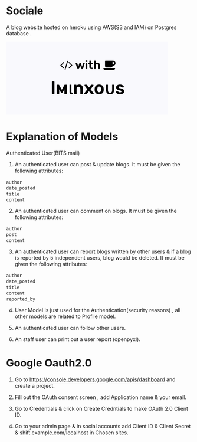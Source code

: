 # Sociale

A blog website hosted on heroku using AWS(S3 and IAM) on Postgres database .


![](https://github.com/Lminxous/Sociale/blob/master/social/static/social/images/Screenshot%202020-07-21%20at%2012.17.05%20AM.png)


# Explanation of Models

Authenticated User(BITS mail)

1. An authenticated user can post & update blogs. It must be given the following attributes:
```
author
date_posted
title
content
```
2. An authenticated user can comment on blogs. It must be given the following attributes:
```
author
post
content
```
3. An authenticated user can report blogs written by other users & if a blog is reported by 5 independent users, blog would be deleted. It must be given the following attributes:
```
author
date_posted
title
content
reported_by
```
4. User Model is just used for the Authentication(security reasons) , all other models are related to Profile model.

5. An authenticated user can follow other users.

6. An staff user can print out a user report (openpyxl).


# Google Oauth2.0

1. Go to https://console.developers.google.com/apis/dashboard and create a project.

2. Fill out the OAuth consent screen , add Application name & your email.

3. Go to Credentials & click on Create Credntials to make OAuth 2.0 Client ID.

4. Go to your admin page & in social accounts add Client ID & Client Secret & shift example.com/localhost in Chosen sites.
